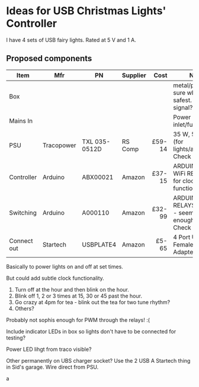 # Ideas for USB Christmas Lights' Controller

I have 4 sets of USB fairy lights. Rated at 5 V and 1 A.

## Proposed components

Item        | Mfr        | PN            | Supplier | Cost   | Notes
------------|------------|---------------|----------|-------:|---
Box         |            |               |          |        | metal/plastic. Not sure what is safest. Wifi signal?
Mains In    |            |               |          |        | Power inlet/fuse/switch?
PSU         | Tracopower | TXL 035-0512D | RS Comp  | £59-14 | 35 W, 5/12 VDC (for lights/arduino). Check currents.
Controller  | Arduino    | ABX00021      | Amazon   | £37-15 | ARDUINO UNO WiFi REV2. WiFi for clock function.
Switching   | Arduino    | A000110       | Amazon   | £32-99 | ARDUINO 4 RELAYS SHIELD - seems good enough for lights. Check currents
Connect out | Startech   | USBPLATE4     | Amazon   |  £5-65 | 4 Port USB A Female Slot Plate Adapter.

Basically to power lights on and off at set times.

But could add subtle clock functionality.
1. Turn off at the hour and then blink on the hour.
1. Blink off 1, 2 or 3 times at 15, 30 or 45 past the hour.
1. Go crazy at 4pm for tea - blink out the tea for two tune rhythm?
1. Others?

Probably not sophis enough for PWM through the relays! :(

Include indicator LEDs in box so lights don't have to be connected for testing?

Power LED lihgt from traco visible?

Other permanently on UBS charger socket? Use the 2 USB A Startech thing in Sid's garage. Wire direct from PSU.

a
